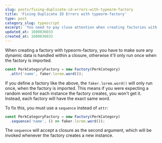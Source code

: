 ```yaml
---
slug: posts/fixing-duplicate-id-errors-with-typeorm-factory
title: 'Fixing Duplicate ID Errors with typeorm-factory'
type: post
category_slug: typescript
excerpt: 'You need to pay close attention when creating factories with typeorm-factory.'
updated_at: 1600836033
created_at: 1600836033
---
```


When creating a factory with typeorm-factory, you have to make sure any dynamic data is handled within a closure, otherwise it'll only run once when the factory is imported.

```ts
const PerkCategoryFactory = new Factory(PerkCategory)
  .attr('name', faker.lorem.word());
```

If you define a factory like the above, the `faker.lorem.word()` will only run once, when the factory is imported. This means if you were expecting a random word for each instance the factory creates, you won't get it. Instead, each factory will have the exact same word.

To fix this, you must use a `sequence` instead of `attr`:

```ts
const PerkCategoryFactory = new Factory(PerkCategory)
  .sequence('name', () => faker.lorem.word());
```

The `sequence` will accept a closure as the second argument, which will be invoked whenever the factory creates a new instance.
